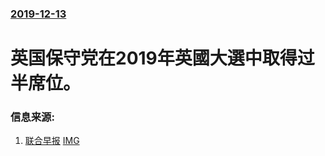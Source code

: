 ### [2019-12-13](/news/2019/12/13/index.md)

##### 
#  英国保守党在2019年英國大選中取得过半席位。 




### 信息来源:

1. [联合早报](https://www.zaobao.com.sg/realtime/world/story20191213-1013056) [IMG](https://www.zaobao.com.sg/sites/default/files/styles/og_share_medium/public/images/201912/20191213/2019-12-13t073312z_726169832_rc27ud9xqc7_32150212.jpg?itok=PbXrjMzj)
